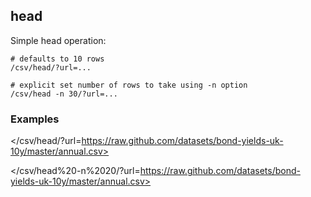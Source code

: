 ## head

Simple head operation:

    # defaults to 10 rows
    /csv/head/?url=...

    # explicit set number of rows to take using -n option
    /csv/head -n 30/?url=...

### Examples

</csv/head/?url=https://raw.github.com/datasets/bond-yields-uk-10y/master/annual.csv>


</csv/head%20-n%2020/?url=https://raw.github.com/datasets/bond-yields-uk-10y/master/annual.csv>


